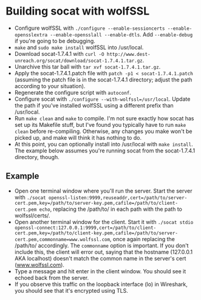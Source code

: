 # Building socat with wolfSSL
+ Configure wolfSSL with `./configure --enable-sessioncerts --enable-opensslextra --enable-opensslall --enable-dtls`. Add `--enable-debug` if you're going to be debugging.
+ `make` and `sudo make install` wolfSSL into /usr/local.
+ Download socat-1.7.4.1 with `curl -O http://www.dest-unreach.org/socat/download/socat-1.7.4.1.tar.gz`.
+ Unarchive this tar ball with `tar xvf socat-1.7.4.1.tar.gz`.
+ Apply the socat-1.7.4.1.patch file with `patch -p1 < socat-1.7.4.1.patch` (assuming the patch file is in the socat-1.7.4.1 directory; adjust the path according to your situation).
+ Regenerate the configure script with `autoconf`.
+ Configure socat with `./configure --with-wolfssl=/usr/local`. Update the path if you've installed wolfSSL using a different prefix than /usr/local.
+ Run `make clean` and `make` to compile. I'm not sure exactly how socat has set up its Makefile stuff, but I've found you typically have to run `make clean` before re-compiling. Otherwise, any changes you make won't be picked up, and make will think it has nothing to do.
+ At this point, you can optionally install into /usr/local with `make install`. The example below assumes you're running socat from the socat-1.7.4.1 directory, though.

## Example
+ Open one terminal window where you'll run the server. Start the server with `./socat openssl-listen:9999,reuseaddr,cert=/path/to/server-cert.pem,key=/path/to/server-key.pem,cafile=/path/to/client-cert.pem echo`, replacing the /path/to/ in each path with the path to wolfssl/certs/.
+ Open another terminal window for the client. Start it with `./socat stdio openssl-connect:127.0.0.1:9999,cert=/path/to/client-cert.pem,key=/path/to/client-key.pem,cafile=/path/to/server-cert.pem,commonname=www.wolfssl.com`, once again replacing the /path/to/ accordingly. The `commonname` option is important. If you don't include this, the client will error out, saying that the hostname (127.0.0.1 AKA localhost) doesn't match the common name in the server's cert (www.wolfssl.com).
+ Type a message and hit enter in the client window. You should see it echoed back from the server.
+ If you observe this traffic on the loopback interface (lo) in Wireshark, you should see that it's encrypted using TLS.
